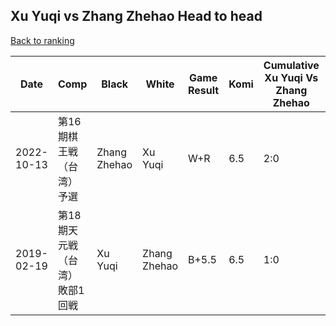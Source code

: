 ## Xu Yuqi vs Zhang Zhehao Head to head

[Back to ranking](../../index.md)




| **Date** | **Comp** | **Black** | **White** | **Game Result** | **Komi** | **Cumulative Xu Yuqi Vs Zhang Zhehao** | **Xu Yuqi Streak** | **Zhang Zhehao Streak** | 
| --- | --- | --- | --- | --- | --- | --- | --- | --- |
| 2022-10-13 | 第16期棋王戦（台湾）予選 | Zhang Zhehao | Xu Yuqi | W+R | 6.5 | 2:0 | 2 | 0 | 
| 2019-02-19 | 第18期天元戦（台湾）敗部1回戦 | Xu Yuqi | Zhang Zhehao | B+5.5 | 6.5 | 1:0 | 1 | 0 |




